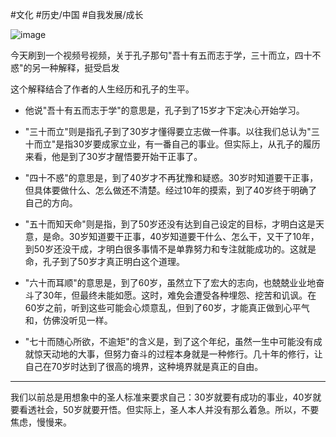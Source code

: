 #文化 #历史/中国 #自我发展/成长 

![image](https://img.md2card.com/2025-05-13/1747144341859-clipboard-image.png)

  

今天刷到一个视频号视频，关于孔子那句"吾十有五而志于学，三十而立，四十不惑"的另一种解释，挺受启发

这个解释结合了作者的人生经历和孔子的生平。

- 他说"吾十有五而志于学"的意思是，孔子到了15岁才下定决心开始学习。

- "三十而立"则是指孔子到了30岁才懂得要立志做一件事。以往我们总认为"三十而立"是指30岁要成家立业，有一番自己的事业。但实际上，从孔子的履历来看，他是到了30岁才醒悟要开始干正事了。

- "四十不惑"的意思是，到了40岁才不再犹豫和疑惑。30岁时知道要干正事，但具体要做什么、怎么做还不清楚。经过10年的摸索，到了40岁终于明确了自己的方向。

- "五十而知天命"则是指，到了50岁还没有达到自己设定的目标，才明白这是天意，是命。30岁知道要干正事，40岁知道要干什么、怎么干，又干了10年，到50岁还没干成，才明白很多事情不是单靠努力和专注就能成功的。这就是命，孔子到了50岁才真正明白这个道理。

- "六十而耳顺"的意思是，到了60岁，虽然立下了宏大的志向，也兢兢业业地奋斗了30年，但最终未能如愿。这时，难免会遭受各种埋怨、挖苦和讥讽。在60岁之前，听到这些可能会心烦意乱，但到了60岁，才能真正做到心平气和，仿佛没听见一样。

- "七十而随心所欲，不逾矩"的含义是，到了这个年纪，虽然一生中可能没有成就惊天动地的大事，但努力奋斗的过程本身就是一种修行。几十年的修行，让自己在70岁时达到了很高的境界，这种境界就是真正的自由。

---
我们以前总是用想象中的圣人标准来要求自己：30岁就要有成功的事业，40岁就要看透社会，50岁就要开悟。但实际上，圣人本人并没有那么着急。所以，不要焦虑，慢慢来。